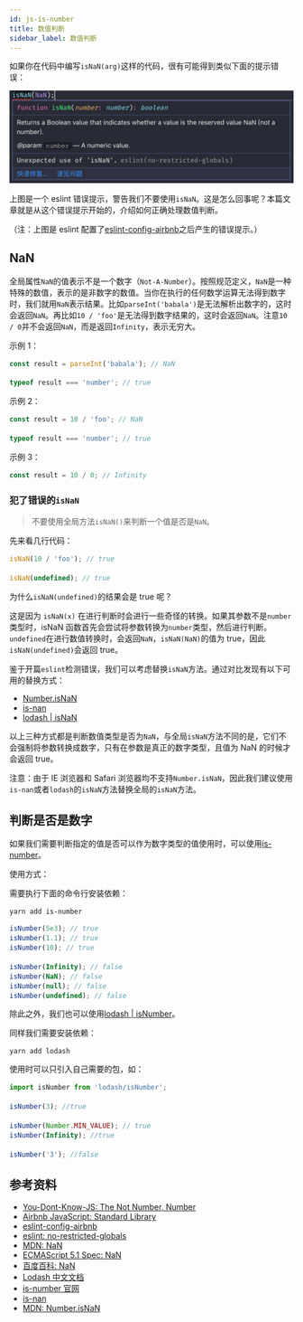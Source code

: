```yaml
---
id: js-is-number
title: 数值判断
sidebar_label: 数值判断
---
```


如果你在代码中编写`isNaN(arg)`这样的代码，很有可能得到类似下面的提示错误：

![isNaN的eslint提示](assets/images/is-nan-eslint-error.jpg)

上图是一个 eslint 错误提示，警告我们不要使用`isNaN`。这是怎么回事呢？本篇文章就是从这个错误提示开始的，介绍如何正确处理数值判断。

（注：上图是 eslint 配置了[eslint-config-airbnb](https://www.npmjs.com/package/eslint-config-airbnb-base)之后产生的错误提示。）

## NaN

全局属性`NaN`的值表示不是一个数字（`Not-A-Number`）。按照规范定义，`NaN`是一种特殊的数值，表示的是非数字的数值。当你在执行的任何数学运算无法得到数字时，我们就用`NaN`表示结果。比如`parseInt('babala')`是无法解析出数字的，这时会返回`NaN`。再比如`10 / 'foo'`是无法得到数字结果的，这时会返回`NaN`。注意`10 / 0`并不会返回`NaN`，而是返回`Infinity`，表示无穷大。

示例 1：

```js
const result = parseInt('babala'); // NaN

typeof result === 'number'; // true
```

示例 2：

```js
const result = 10 / 'foo'; // NaN

typeof result === 'number'; // true
```

示例 3：

```js
const result = 10 / 0; // Infinity
```

### 犯了错误的`isNaN`

> 不要使用全局方法`isNaN()`来判断一个值是否是`NaN`。

先来看几行代码：

```js
isNaN(10 / 'foo'); // true

isNaN(undefined); // true
```

为什么`isNaN(undefined)`的结果会是 true 呢？

这是因为 `isNaN(x)` 在进行判断时会进行一些奇怪的转换。如果其参数不是`number`类型时，isNaN 函数首先会尝试将参数转换为`number`类型，然后进行判断。`undefined`在进行数值转换时，会返回`NaN`，`isNaN(NaN)`的值为 true，因此`isNaN(undefined)`会返回 true。

鉴于开篇`eslint`检测错误，我们可以考虑替换`isNaN`方法。通过对比发现有以下可用的替换方式：

- [Number.isNaN](https://developer.mozilla.org/zh-CN/docs/Web/JavaScript/Reference/Global_Objects/Number/isNaN)
- [is-nan](https://www.npmjs.com/package/is-nan)
- [lodash | isNaN](https://www.lodashjs.com/docs/latest#_isnanvalue)

以上三种方式都是判断数值类型是否为`NaN`，与全局`isNaN`方法不同的是，它们不会强制将参数转换成数字，只有在参数是真正的数字类型，且值为 NaN 的时候才会返回 true。

注意：由于 IE 浏览器和 Safari 浏览器均不支持`Number.isNaN`，因此我们建议使用`is-nan`或者`lodash`的`isNaN`方法替换全局的`isNaN`方法。

## 判断是否是数字

如果我们需要判断指定的值是否可以作为数字类型的值使用时，可以使用[is-number](https://github.com/jonschlinkert/is-number)。

使用方式：

需要执行下面的命令行安装依赖：

```shell
yarn add is-number
```

```js
isNumber(5e3); // true
isNumber(1.1); // true
isNumber(10); // true

isNumber(Infinity); // false
isNumber(NaN); // false
isNumber(null); // false
isNumber(undefined); // false
```

除此之外，我们也可以使用[lodash | isNumber](https://www.lodashjs.com/docs/latest#_isnumbervalue)。

同样我们需要安装依赖：

```shell
yarn add lodash
```

使用时可以只引入自己需要的包，如：

```js
import isNumber from 'lodash/isNumber';

isNumber(3); //true

isNumber(Number.MIN_VALUE); // true
isNumber(Infinity); //true

isNumber('3'); //false
```

## 参考资料

- [You-Dont-Know-JS: The Not Number, Number](https://github.com/getify/You-Dont-Know-JS/blob/master/types%20%26%20grammar/ch2.md#the-not-number-number)
- [Airbnb JavaScript: Standard Library](https://github.com/airbnb/javascript#standard-library)
- [eslint-config-airbnb](https://www.npmjs.com/package/eslint-config-airbnb)
- [eslint: no-restricted-globals](https://eslint.org/docs/rules/no-restricted-globals)
- [MDN: NaN](https://developer.mozilla.org/zh-CN/docs/Web/JavaScript/Reference/Global_Objects/NaN)
- [ECMAScript 5.1 Spec: NaN](https://www.ecma-international.org/ecma-262/5.1/#sec-15.1.1.1)
- [百度百科: NaN](https://baike.baidu.com/item/nan/7455322?fr=aladdin)
- [Lodash 中文文档](https://www.lodashjs.com/)
- [is-number 官网](https://github.com/jonschlinkert/is-number#is-number----)
- [is-nan](https://github.com/ljharb/is-nan)
- [MDN: Number.isNaN](https://developer.mozilla.org/zh-CN/docs/Web/JavaScript/Reference/Global_Objects/Number/isNaN)
